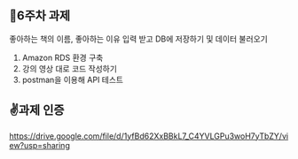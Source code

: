 ## 📖6주차 과제
좋아하는 책의 이름, 좋아하는 이유 입력 받고 DB에 저장하기 및 데이터 불러오기
1. Amazon RDS 환경 구축
2. 강의 영상 대로 코드 작성하기
3. postman을 이용해 API 테스트

## ✌️과제 인증
https://drive.google.com/file/d/1yfBd62XxBBkL7_C4YVLGPu3woH7yTbZY/view?usp=sharing
